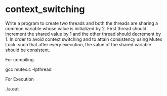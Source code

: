 # context_switching
Write a program to create two threads and both the threads are sharing a common variable whose value is initialized by 2. First thread should increment the shared value by 1 and the other thread should decrement by 1. In order to avoid context switching and to attain consistency using Mutex Lock.  such that after every execution, the value of the shared variable should be consistent. 

For compiling 

gcc mutex.c -lpthread

For Execution

./a.out
